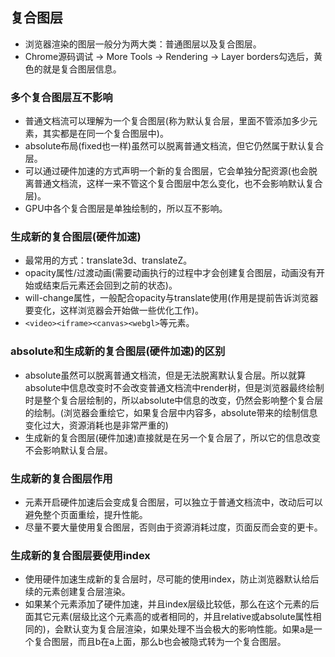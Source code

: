 ## 复合图层
- 浏览器渲染的图层一般分为两大类：普通图层以及复合图层。
- Chrome源码调试 -> More Tools -> Rendering -> Layer borders勾选后，黄色的就是复合图层信息。
### 多个复合图层互不影响
- 普通文档流可以理解为一个复合图层(称为默认复合层，里面不管添加多少元素，其实都是在同一个复合图层中)。
- absolute布局(fixed也一样)虽然可以脱离普通文档流，但它仍然属于默认复合层。
- 可以通过硬件加速的方式声明一个新的复合图层，它会单独分配资源(也会脱离普通文档流，这样一来不管这个复合图层中怎么变化，也不会影响默认复合层)。
- GPU中各个复合图层是单独绘制的，所以互不影响。
### 生成新的复合图层(硬件加速)
- 最常用的方式：translate3d、translateZ。
- opacity属性/过渡动画(需要动画执行的过程中才会创建复合图层，动画没有开始或结束后元素还会回到之前的状态)。
- will-change属性，一般配合opacity与translate使用(作用是提前告诉浏览器要变化，这样浏览器会开始做一些优化工作)。
- `<video><iframe><canvas><webgl>`等元素。
### absolute和生成新的复合图层(硬件加速)的区别
- absolute虽然可以脱离普通文档流，但是无法脱离默认复合层。所以就算absolute中信息改变时不会改变普通文档流中render树，但是浏览器最终绘制时是整个复合层绘制的，所以absolute中信息的改变，仍然会影响整个复合层的绘制。(浏览器会重绘它，如果复合层中内容多，absolute带来的绘制信息变化过大，资源消耗也是非常严重的)
- 生成新的复合图层(硬件加速)直接就是在另一个复合层了，所以它的信息改变不会影响默认复合层。
### 生成新的复合图层作用
- 元素开启硬件加速后会变成复合图层，可以独立于普通文档流中，改动后可以避免整个页面重绘，提升性能。
- 尽量不要大量使用复合图层，否则由于资源消耗过度，页面反而会变的更卡。
### 生成新的复合图层要使用index
- 使用硬件加速生成新的复合层时，尽可能的使用index，防止浏览器默认给后续的元素创建复合层渲染。
- 如果某个元素添加了硬件加速，并且index层级比较低，那么在这个元素的后面其它元素(层级比这个元素高的或者相同的，并且relative或absolute属性相同的)，会默认变为复合层渲染，如果处理不当会极大的影响性能。如果a是一个复合图层，而且b在a上面，那么b也会被隐式转为一个复合图层。
